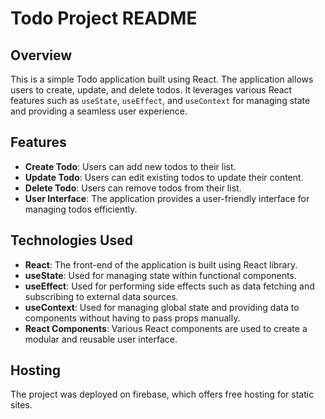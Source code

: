 # Todo Project README

## Overview

This is a simple Todo application built using React. The application allows users to create, update, and delete todos. It leverages various React features such as `useState`, `useEffect`, and `useContext` for managing state and providing a seamless user experience.

## Features

- **Create Todo**: Users can add new todos to their list.
- **Update Todo**: Users can edit existing todos to update their content.
- **Delete Todo**: Users can remove todos from their list.
- **User Interface**: The application provides a user-friendly interface for managing todos efficiently.

## Technologies Used

- **React**: The front-end of the application is built using React library.
- **useState**: Used for managing state within functional components.
- **useEffect**: Used for performing side effects such as data fetching and subscribing to external data sources.
- **useContext**: Used for managing global state and providing data to components without having to pass props manually.
- **React Components**: Various React components are used to create a modular and reusable user interface.

## Hosting
The project was deployed on firebase, which offers free hosting for static sites. 
